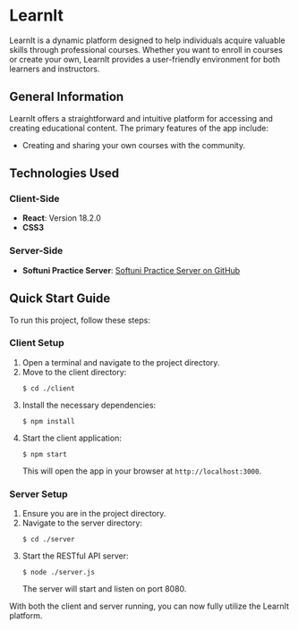 # LearnIt

LearnIt is a dynamic platform designed to help individuals acquire valuable skills through professional courses. Whether you want to enroll in courses or create your own, LearnIt provides a user-friendly environment for both learners and instructors.

## General Information

LearnIt offers a straightforward and intuitive platform for accessing and creating educational content. The primary features of the app include:

- Creating and sharing your own courses with the community.

## Technologies Used

### Client-Side
- **React**: Version 18.2.0
- **CSS3**

### Server-Side
- **Softuni Practice Server**: [Softuni Practice Server on GitHub](https://github.com/softuni-practice-server/softuni-practice-server)

## Quick Start Guide

To run this project, follow these steps:

### Client Setup

1. Open a terminal and navigate to the project directory.
2. Move to the client directory:
    ```
    $ cd ./client
    ```
3. Install the necessary dependencies:
    ```
    $ npm install
    ```
4. Start the client application:
    ```
    $ npm start
    ```
   This will open the app in your browser at `http://localhost:3000`.

### Server Setup

1. Ensure you are in the project directory.
2. Navigate to the server directory:
    ```
    $ cd ./server
    ```
3. Start the RESTful API server:
    ```
    $ node ./server.js
    ```
   The server will start and listen on port 8080.

With both the client and server running, you can now fully utilize the LearnIt platform.
